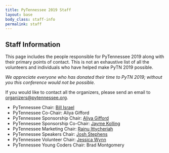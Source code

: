 ```yaml
---
title: PyTennessee 2019 Staff
layout: base
body_class: staff-info
permalink: staff
---
```


## Staff Information

This page includes the people responsible for PyTennessee 2019 along with their primary points of contact.
This is not an exhaustive list of all the volunteers and individuals who have helped make PyTN 2019 possible.

_We appreciate everyone who has donated their time to PyTN 2019; without you this conference would not be possible._

If you would like to contact all the organizers, please send an email to [organizers@pytennessee.org](mailto:organizers@pytennessee.org).

* PyTennessee Chair: [Bill Israel](mailto:chair@pytennessee.org)
* PyTennessee Co-Chair: Aliya Gifford
* PyTennessee Sponsorship Chair: [Aliya Gifford](mailto:sponsorships@pytennessee.org)
* PyTennessee Sponsorship Co-Chair: [Jayme Kolling](mailto:sponsorships@pytennessee.org)
* PyTennessee Marketing Chair: [Rainu Ittycheriah](mailto:info@pytennesee.org)
* PyTennessee Speakers Chair: [Josh Stephens](mailto:speakers@pytennessee.org)
* PyTennessee Volunteer Chair: [Jessica Wynn](mailto:volunteers@pytennessee.org)
* PyTennessee Young Coders Chair: Brad Montgomery
